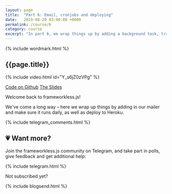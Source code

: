 ```yaml
---
layout: page
title:  "Part 6: Email, cronjobs and deploying"
date:   2019-08-20 03:00:00 +0000
permalink: /course/6
category: course
excerpt: "In part 6, we wrap things up by adding a background task, transactional email and deploy!"
---
```

<section>
  {% include wordmark.html %}

  <h1>{{page.title}}</h1>

  {% include video.html id="Y_s6jZ0zVPg" %}

  <div class="flex choice-box">
    <a href="https://github.com/frameworkless-js/remind.ist/tree/stage/6" class="centered">Code on Github</a>
    <a href="https://slides.com/fiiv/frameworklessjs-6/" class="centered">The Slides</a>
  </div>

  <p>Welcome back to <span class="primary-text">frameworkless.js</span>!</p>

  <p>We've come a long way – here we wrap up things by adding in our mailer and make sure it runs daily, as well as deploy to Heroku.</p>

</section>

<section>
  {% include telegram_comments.html %}
</section>

<section class="telegram-box">
  <h2 class="centered">💗 Want more?</h2>
  <p class="centered">Join the <span class="primary-text">frameworkless.js</span> community on Telegram, and take part in polls, give feedback and get additional help:</p>

  {% include telegram.html %}
</section>

<section>
  <p class="sub-callout">
    Not subscribed yet?
  </p>
  {% include blogsend.html %}
</section>
